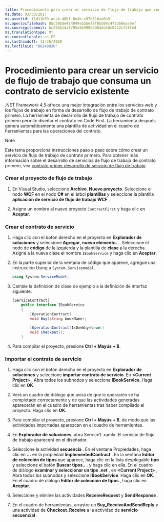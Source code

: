```yaml
---
title: Procedimiento para crear un servicio de flujo de trabajo que consuma un contrato de servicio existente
ms.date: 03/30/2017
ms.assetid: 11d11b59-acc4-48bf-8e4b-e97b516aa0a9
ms.openlocfilehash: 05c59bde424049eb5bef8f8bd09c472b58eaa9ef
ms.sourcegitcommit: bc293b14af795e0e999e3304dd40c0222cf2ffe4
ms.translationtype: MT
ms.contentlocale: es-ES
ms.lasthandoff: 11/26/2020
ms.locfileid: "96248830"
---
```

# <a name="how-to-create-a-workflow-service-that-consumes-an-existing-service-contract"></a>Procedimiento para crear un servicio de flujo de trabajo que consuma un contrato de servicio existente

.NET Framework 4,5 ofrece una mejor integración entre los servicios web y los flujos de trabajo en forma de desarrollo de flujo de trabajo de contrato primero. La herramienta de desarrollo de flujo de trabajo de contrato primero permite diseñar el contrato en Code First. La herramienta después genera automáticamente una plantilla de actividad en el cuadro de herramientas para las operaciones del contrato.  
  
> [!NOTE]
> Este tema proporciona instrucciones paso a paso sobre cómo crear un servicio de flujo de trabajo de contrato primero. Para obtener más información sobre el desarrollo de servicios de flujo de trabajo de contrato primero, vea [contrato primer desarrollo de servicio de flujo de trabajo](contract-first-workflow-service-development.md).  
  
### <a name="creating-the-workflow-project"></a>Crear el proyecto de flujo de trabajo  
  
1. En Visual Studio, seleccione **Archivo**, **Nuevo proyecto**. Seleccione el nodo **WCF** en el nodo **C#** en el árbol **plantillas** y seleccione la plantilla **aplicación de servicio de flujo de trabajo WCF** .  
  
2. Asigne un nombre al nuevo proyecto `ContractFirst` y haga clic en **Aceptar**.  
  
### <a name="creating-the-service-contract"></a>Crear el contrato de servicio  
  
1. Haga clic con el botón derecho en el proyecto en **Explorador de soluciones** y seleccione **Agregar**, **nuevo elemento.**... Seleccione el nodo de **código** de la izquierda y la plantilla de **clase** a la derecha. Asigne a la nueva clase el nombre `IBookService` y haga clic en **Aceptar**.  
  
2. En la parte superior de la ventana de código que aparece, agregue una instrucción Using a `System.Servicemodel`.  
  
    ```csharp  
    using System.ServiceModel;  
    ```  
  
3. Cambie la definición de clase de ejemplo a la definición de interfaz siguiente.  
  
    ```csharp  
    [ServiceContract]  
        public interface IBookService  
        {  
            [OperationContract]  
            void Buy(string bookName);  
  
            [OperationContract(IsOneWay=true)]  
            void Checkout();  
        }  
    ```  
  
4. Para compilar el proyecto, presione **Ctrl + Mayús + B**.  
  
### <a name="importing-the-service-contract"></a>Importar el contrato de servicio  
  
1. Haga clic con el botón derecho en el proyecto en **Explorador de soluciones** y seleccione **importar contrato de servicio**. En **\<Current Project>** , Abra todos los subnodos y seleccione **IBookService**. Haga clic en **OK**.  
  
2. Verá un cuadro de diálogo que avisa de que la operación se ha completado correctamente y de que las actividades generadas aparecerán en el cuadro de herramientas tras haber compilado el proyecto. Haga clic en **OK**.  
  
3. Para compilar el proyecto, presione **Ctrl + Mayús + B**, de modo que las actividades importadas aparezcan en el cuadro de herramientas.  
  
4. En **Explorador de soluciones**, abra Service1. xamlx. El servicio de flujo de trabajo aparecerá en el diseñador.  
  
5. Seleccione la actividad **secuencia** . En el ventana Propiedades, haga clic en **...** en la propiedad **ImplementedContract** . En la ventana **Editor de colección de tipos** que aparece, haga clic en la lista desplegable **tipo** y seleccione el botón **Buscar tipos..** . y haga clic en ella. En el cuadro de diálogo **examinar y seleccionar un tipo .net** , en **\<Current Project>** , Abra todos los subnodos y seleccione **IBookService**. Haga clic en **OK**. En el cuadro de diálogo **Editor de colección de tipos** , haga clic en **Aceptar**.  
  
6. Seleccione y elimine las actividades **ReceiveRequest** y **SendResponse** .  
  
7. En el cuadro de herramientas, arrastre un **Buy_ReceiveAndSendReply** y una actividad de **Checkout_Receive** a la actividad de **servicio secuencial** .
